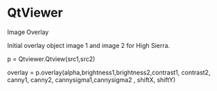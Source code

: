 # QtViewer
Image Overlay


Initial overlay object image 1 and image 2 for High Sierra. 


p = Qtviewer.Qtview(src1,src2)


overlay = p.overlay(alpha,brightness1,brightness2,contrast1, contrast2, canny1, canny2, cannysigma1,cannysigma2 , shiftX,  shiftY)
